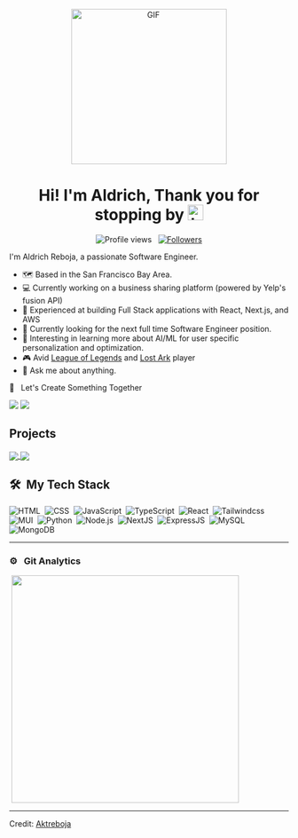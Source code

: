 <p align="center">
<img alt="GIF" src="https://www.icegif.com/wp-content/uploads/2023/12/icegif-96.gif" height="280" />
 <p/>
<h1 align="center"> Hi! I'm Aldrich, Thank you for stopping by <img src="https://user-images.githubusercontent.com/1303154/88677602-1635ba80-d120-11ea-84d8-d263ba5fc3c0.gif" width="28px" alt="hi"></h1>
<p align="center">
  <img src="https://komarev.com/ghpvc/?username=Aktreboja0&color=blue" alt="Profile views" />
  &nbsp;
  <a href="https://github.com/Aktreboja?tab=followers">
    <img src="https://img.shields.io/github/followers/Aktreboja?style=social" alt="Followers" />
  </a>
</p>

I'm Aldrich Reboja, a passionate Software Engineer.


- :world_map: Based in the San Francisco Bay Area.
- :computer: Currently working on a business sharing platform (powered by Yelp's fusion API) 
- :hammer: Experienced at building Full Stack applications with React, Next.js, and AWS
- 🤔 Currently looking for the next full time Software Engineer position.
- 📖 Interesting in learning more about AI/ML for user specific personalization and optimization.
- 🎮 Avid [League of Legends](https://www.leagueoflegends.com/en-us/) and [Lost Ark](https://www.playlostark.com/en-us) player
- :speech_balloon: Ask me about anything.

🤝 &nbsp; Let's Create Something Together

[<img src="https://img.shields.io/badge/linkedin-%230077B5.svg?&style=for-the-badge&logo=linkedin&logoColor=white" />](https://www.linkedin.com/in/aktreboja/)
[<img src="https://img.shields.io/badge/Gmail-D14836?style=for-the-badge&logo=gmail&logoColor=white" />](mailto:aktreboja@gmail.com)

## Projects
<div>

  
  <a href="https://github.com/Aktreboja/spotify">
  
  <img align="center" src="https://github-readme-stats.vercel.app/api/pin/?username=Aktreboja&repo=spotify&theme=city_lights" />
  
  </a>  
  
  <a href="https://github.com/Aktreboja/7YearsLater">
  
  <img align="center" src="https://github-readme-stats.vercel.app/api/pin/?username=Aktreboja&repo=7YearsLater&theme=city_lights" />  
  </a>  
</div>

<div>

  ## 🛠️ &nbsp;My Tech Stack

  ![HTML](https://img.shields.io/badge/-HTML-0D1117?style=flat&logo=HTML5)&nbsp;
  ![CSS](https://img.shields.io/badge/-CSS-0D1117?style=flat&logo=CSS3&logoColor=1572B6)&nbsp;
  ![JavaScript](https://img.shields.io/badge/-JavaScript-0D1117?style=flat&logo=javascript)&nbsp;
  ![TypeScript](https://img.shields.io/badge/-TypeScript-0D1117?style=flat&logo=typescript)&nbsp;
  ![React](https://img.shields.io/badge/-React-0D1117?style=flat&logo=react)&nbsp;
  ![Tailwindcss](https://img.shields.io/badge/Tailwind-0D1117?style=flat&logo=tailwindcss)&nbsp;
  ![MUI](https://img.shields.io/badge/MUI-0D1117?style=flat&logo=mui)&nbsp;
  ![Python](https://img.shields.io/badge/-Python-0D1117?style=flat&logo=python)&nbsp;
  ![Node.js](https://img.shields.io/badge/-Node.js-0D1117?style=flat&logo=node.js)&nbsp;
  ![NextJS](https://img.shields.io/badge/Next.js-0D1117?style=flat&logo=nextdotjs)&nbsp;
  ![ExpressJS](https://img.shields.io/badge/Express.js-0D1117?style=flat&logo=express)&nbsp;
  ![MySQL](https://img.shields.io/badge/MySQL-0D1117?style=flat&logo=mysql)&nbsp;
  ![MongoDB](https://img.shields.io/badge/MongoDB-0D1117?style=flat&logo=mongodb&logoColor=green)&nbsp;
</div>


<hr>


### ⚙️ &nbsp; Git Analytics

<p>&nbsp;<img align="center" src="https://github-readme-stats.vercel.app/api/top-langs/?username=Aktreboja&theme=dark&layout=compact" width="410" /></p>



------
Credit: [Aktreboja](https://github.com/Aktreboja)

